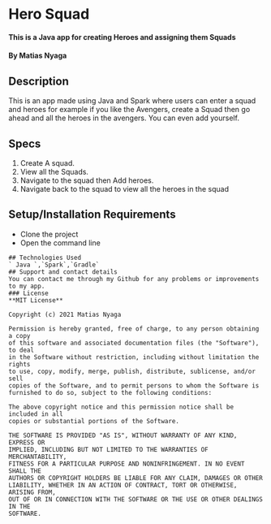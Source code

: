 # Hero Squad 
#### This is a Java app for creating Heroes and assigning them Squads 
#### By **Matias Nyaga**
## Description
This is an app made using Java and Spark where users can enter a squad and heroes for example if you like the Avengers, create a Squad then go ahead and all the heroes in the avengers. You can even add yourself.
## Specs
1. Create A squad.
2. View all the Squads.
3. Navigate to the squad then Add heroes.
4. Navigate back to the squad to view all the heroes in the squad 
## Setup/Installation Requirements
* Clone the project 
* Open the command line
```
## Technologies Used
` Java `,`Spark`,`Gradle`
## Support and contact details
You can contact me through my Github for any problems or improvements to my app.
### License
**MIT License**

Copyright (c) 2021 Matias Nyaga

Permission is hereby granted, free of charge, to any person obtaining a copy
of this software and associated documentation files (the "Software"), to deal
in the Software without restriction, including without limitation the rights
to use, copy, modify, merge, publish, distribute, sublicense, and/or sell
copies of the Software, and to permit persons to whom the Software is
furnished to do so, subject to the following conditions:

The above copyright notice and this permission notice shall be included in all
copies or substantial portions of the Software.

THE SOFTWARE IS PROVIDED "AS IS", WITHOUT WARRANTY OF ANY KIND, EXPRESS OR
IMPLIED, INCLUDING BUT NOT LIMITED TO THE WARRANTIES OF MERCHANTABILITY,
FITNESS FOR A PARTICULAR PURPOSE AND NONINFRINGEMENT. IN NO EVENT SHALL THE
AUTHORS OR COPYRIGHT HOLDERS BE LIABLE FOR ANY CLAIM, DAMAGES OR OTHER
LIABILITY, WHETHER IN AN ACTION OF CONTRACT, TORT OR OTHERWISE, ARISING FROM,
OUT OF OR IN CONNECTION WITH THE SOFTWARE OR THE USE OR OTHER DEALINGS IN THE
SOFTWARE.
